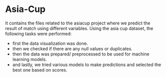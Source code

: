 # Asia-Cup
It contains the files related to the asiacup project where we predict the result of match using different variables.
Using the asia cup dataset, the following tasks were performed:
- first the data visualization was done.
- then we checked if there are any null values or duplicates.
- then the data was prepared/ preprocessed to be used for machine learning models.
- and lastly, we tried various models to make predictions and selected the best one based on scores.
